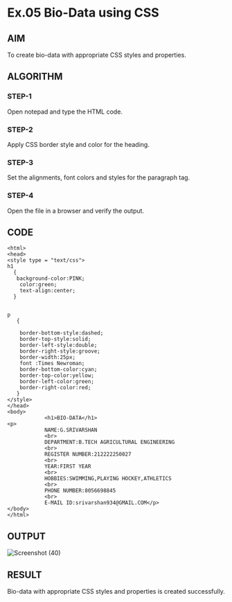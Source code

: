 # Ex.05 Bio-Data using CSS
## AIM
  To create bio-data with appropriate CSS styles and properties.

## ALGORITHM
### STEP-1
  Open notepad and type the HTML code.

### STEP-2
  Apply CSS border style and color for the heading.

### STEP-3
  Set the alignments, font colors and styles for the paragraph tag.

### STEP-4
  Open the file in a browser and verify the output.
  
## CODE
```
<html>
<head>
<style type = "text/css">
h1
  {
   background-color:PINK;
    color:green;
    text-align:center;
  }


p
   {
   
    border-bottom-style:dashed;
    border-top-style:solid; 
    border-left-style:double; 
    border-right-style:groove;
    border-width:25px;
    font :Times Newroman;
    border-bottom-color:cyan;
    border-top-color:yellow;
    border-left-color:green; 
    border-right-color:red;
   }
</style>
</head>
<body>
            <h1>BIO-DATA</h1>
<p>    
            NAME:G.SRIVARSHAN
            <br>
            DEPARTMENT:B.TECH AGRICULTURAL ENGINEERING
            <br>
            REGISTER NUMBER:212222250027
            <br>
            YEAR:FIRST YEAR
            <br>
            HOBBIES:SWIMMING,PLAYING HOCKEY,ATHLETICS
            <br>
            PHONE NUMBER:8056698845
            <br>
            E-MAIL ID:srivarshan934@GMAIL.COM</p>
</body>
</html>
```

## OUTPUT
![Screenshot (40)](https://github.com/SrivarshanGurumoorthy/Ex05_Web-Design/assets/127816583/4a04e464-189b-4889-98f6-109186c01d02)

## RESULT
  Bio-data with appropriate CSS styles and properties is created successfully.
